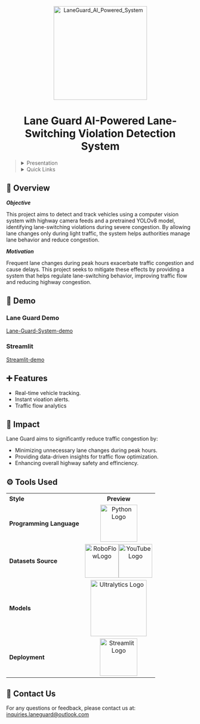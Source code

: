 <div align="center">
    <img src="https://github.com/user-attachments/assets/3826f430-9eea-441c-958b-55f2a4f2e35e" alt="LaneGuard_AI_Powered_System" width="250"/>
  <h1>Lane Guard AI-Powered Lane-Switching Violation Detection System</h1>
</div>

> <details><summary>Presentation</summary>
>
> - [View Presentation](https://drive.google.com/file/d/1QBXBmEUJfXIb1FVscolJrN0iH4n6S3Xj/view?usp=sharing)
>
> </details>
>
> <details><summary>Quick Links</summary>
>
> - [📍 Overview](#-overview)
> - [🎥 Demo](#-demo)
> - [➕ Features](#-features)
> - [🚨 Impact](#-usage)
> - [⚙️ Tools Used](#-tools-used)
> - [📩 Contact Us](#-contact-uus)
> </details>


## 📍 Overview

***Objective***

This project aims to detect and track vehicles using a computer vision system with highway camera feeds and a pretrained YOLOv8 model, identifying lane-switching violations during severe congestion. By allowing lane changes only during light traffic, the system helps authorities manage lane behavior and reduce congestion.

***Motivation***

Frequent lane changes during peak hours exacerbate traffic congestion and cause delays. This project seeks to mitigate these effects by providing a system that helps regulate lane-switching behavior, improving traffic flow and reducing highway congestion.<br>

## 🎥 Demo

### Lane Guard Demo

[Lane-Guard-System-demo](https://github.com/user-attachments/assets/ae9d1091-8f11-4433-9a9d-fa0a943c3073)


### Streamlit

[Streamlit-demo](https://github.com/user-attachments/assets/100ed95a-6a80-4beb-b060-d7a0101ab305)



## ➕ Features





- Real-time vehicle tracking.
- Instant vioation alerts.
- Traffic flow analytics

## 🚨 Impact
Lane Guard aims to significantly reduce traffic congestion by:
- Minimizing unnecessary lane changes during peak hours.
- Providing data-driven insights for traffic flow optimization.
- Enhancing overall highway safety and effinciency.




## ⚙️ Tools Used

<table>
  <tr>
    <th style="text-align: left;">Style</th>
    <th style="text-align: center;">Preview</th>
  </tr>
  <tr>
    <td><strong>Programming Language</strong></td>
    <td align="center">
      <a href="https://www.python.org/" target="_blank">
        <img src="https://www.svgrepo.com/show/376344/python.svg" width="99" alt="Python Logo">
      </a>
    </td>
  </tr>
<tr>
  <td><strong>Datasets Source</strong></td>
  <td align="center">
    <a href="https://roboflow.com" target="_blank" style="display: inline-block;">
      <img src="https://avatars.githubusercontent.com/u/53104118?s=280&v=4" alt="RoboFlowLogo" width="90">
    </a><a href="https://www.youtube.com" target="_blank" style="display: inline-block;">
      <img src="https://iconape.com/wp-content/png_logo_vector/youtube-minimal-icon.png" alt="YouTube Logo" width="90">
    </a>
  </td>
</tr>
  <tr>
    <td><strong>Models</strong></td>
    <td align="center">
      <a href="https://docs.ultralytics.com/" target="_blank">
        <img src="https://gsma.my.site.com/mwcoem/servlet/servlet.FileDownload?file=00P6900003Sh4YOEAZ" width="150" alt="Ultralytics Logo">
      </a>
    </td>
  </tr>
  <tr>
    <td><strong>Deployment</strong></td>
    <td align="center">
      <a href="https://streamlit.io/" target="_blank">
        <img src="https://streamlit.io/images/brand/streamlit-logo-secondary-colormark-darktext.png" width="100" alt="Streamlit Logo">
      </a>
    </td>
  </tr>
</table>

## 📩 Contact Us
<p>
  For any questions or feedback, please contact us at: 
  <a href="mailto:inquiries.laneguard@outlook.com">inquiries.laneguard@outlook.com</a>
</p>


